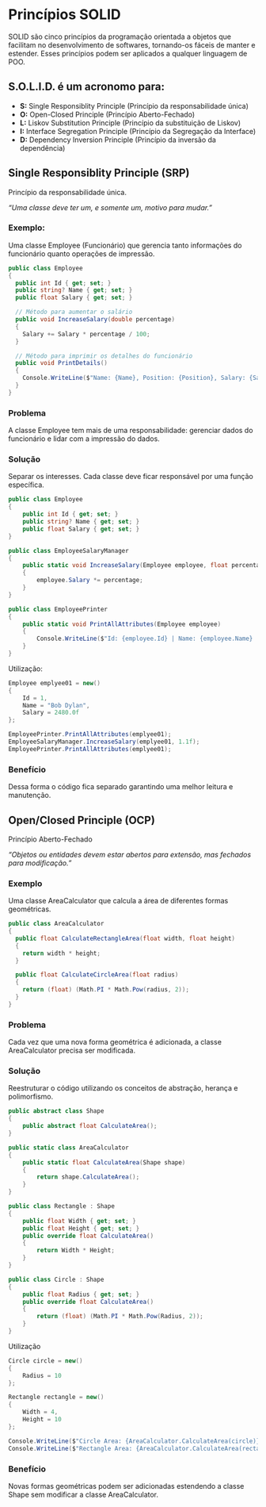 # Princípios SOLID
SOLID são cinco princípios da programação orientada a objetos que facilitam no desenvolvimento de softwares, tornando-os fáceis de manter e estender. Esses princípios podem ser aplicados a qualquer linguagem de POO.

## S.O.L.I.D. é um acronomo para:
- **S:** Single Responsiblity Principle (Princípio da responsabilidade única)
- **O:** Open-Closed Principle (Princípio Aberto-Fechado)
- **L:** Liskov Substitution Principle (Princípio da substituição de Liskov)
- **I:** Interface Segregation Principle (Princípio da Segregação da Interface)
- **D:** Dependency Inversion Principle (Princípio da inversão da dependência)

## Single Responsiblity Principle (SRP)
Princípio da responsabilidade única.

_“Uma classe deve ter um, e somente um, motivo para mudar.”_

### Exemplo:
Uma classe Employee (Funcionário) que gerencia tanto informações do funcionário quanto operações de impressão.

```csharp
public class Employee
{
  public int Id { get; set; }
  public string? Name { get; set; }
  public float Salary { get; set; }

  // Método para aumentar o salário
  public void IncreaseSalary(double percentage)
  {
    Salary += Salary * percentage / 100;
  }

  // Método para imprimir os detalhes do funcionário
  public void PrintDetails()
  {
    Console.WriteLine($"Name: {Name}, Position: {Position}, Salary: {Salary}");
  }
}
```

### Problema
A classe Employee tem mais de uma responsabilidade: gerenciar dados do
funcionário e lidar com a impressão do dados.

### Solução
Separar os interesses. Cada classe deve ficar responsável por uma função específica.

```csharp
public class Employee
{
    public int Id { get; set; }
    public string? Name { get; set; }
    public float Salary { get; set; }
}

public class EmployeeSalaryManager
{
    public static void IncreaseSalary(Employee employee, float percentage)
    {
        employee.Salary *= percentage;
    }
}

public class EmployeePrinter
{
    public static void PrintAllAttributes(Employee employee)
    {
        Console.WriteLine($"Id: {employee.Id} | Name: {employee.Name} | Salary: {employee.Salary}");
    }
}
```
Utilização:
```csharp
Employee emplyee01 = new()
{
    Id = 1,
    Name = "Bob Dylan",
    Salary = 2480.0f
};

EmployeePrinter.PrintAllAttributes(emplyee01);
EmployeeSalaryManager.IncreaseSalary(emplyee01, 1.1f);
EmployeePrinter.PrintAllAttributes(emplyee01);
```

### Benefício
Dessa forma o código fica separado garantindo uma melhor leitura e manutenção.

## Open/Closed Principle (OCP)
Princípio Aberto-Fechado

_“Objetos ou entidades devem estar abertos para extensão, mas fechados para
modificação.”_
### Exemplo
Uma classe AreaCalculator que calcula a área de diferentes formas
geométricas.
```csharp
public class AreaCalculator
{
  public float CalculateRectangleArea(float width, float height)
  {
    return width * height;
  }

  public float CalculateCircleArea(float radius)
  {
    return (float) (Math.PI * Math.Pow(radius, 2));
  }
}
```
### Problema
Cada vez que uma nova forma geométrica é adicionada, a classe AreaCalculator precisa ser modificada.
### Solução
Reestruturar o código utilizando os conceitos de abstração, herança e polimorfismo.

```csharp
public abstract class Shape
{
    public abstract float CalculateArea();
}

public static class AreaCalculator
{
    public static float CalculateArea(Shape shape)
    {
        return shape.CalculateArea();
    }
}

public class Rectangle : Shape
{
    public float Width { get; set; }
    public float Height { get; set; }
    public override float CalculateArea()
    {
        return Width * Height;
    }
}

public class Circle : Shape
{
    public float Radius { get; set; }
    public override float CalculateArea()
    {
        return (float) (Math.PI * Math.Pow(Radius, 2));
    }
}
```
Utilização
```csharp
Circle circle = new()
{
    Radius = 10
};

Rectangle rectangle = new()
{
    Width = 4,
    Height = 10
};

Console.WriteLine($"Circle Area: {AreaCalculator.CalculateArea(circle)}");
Console.WriteLine($"Rectangle Area: {AreaCalculator.CalculateArea(rectangle)}");
```
### Benefício
Novas formas geométricas podem ser adicionadas estendendo a classe Shape sem modificar a classe AreaCalculator.
